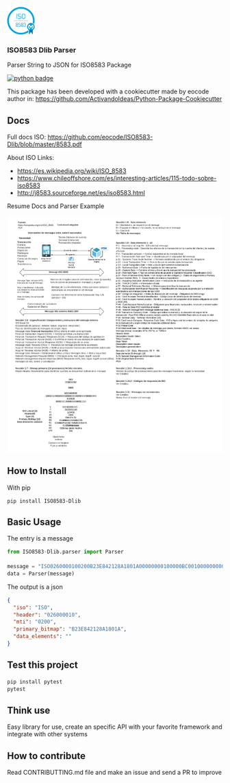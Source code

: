 <img width="64" src="img/logo.png">
<h3>ISO8583 Dlib Parser</h3>
<p>
Parser String to JSON for ISO8583 Package
</p>
<p>
<a href="https://www.python.org/">
    <img src="https://img.shields.io/pypi/pyversions/Django.svg?style=flat-square"  alt="python badge">
</a>
</p>

This package has been developed  with a cookiecutter made by eocode author in: https://github.com/ActivandoIdeas/Python-Package-Cookiecutter

## Docs

Full docs ISO: https://github.com/eocode/ISO8583-Dlib/blob/master/8583.pdf

About ISO Links: 

* https://es.wikipedia.org/wiki/ISO_8583
* https://www.chileoffshore.com/es/interesting-articles/115-todo-sobre-iso8583
* http://j8583.sourceforge.net/es/iso8583.html

Resume Docs and Parser Example

<div align="center">
  <img src="img/ISO%208583.png">
</div>

## How to Install

With pip

    pip install ISO8583-Dlib

## Basic Usage

The entry is a message

```python
from ISO8583-Dlib.parser import Parser

message = "ISO0260000100200B23E842128A1801A00000000100000BC0010000000000070020707203500000013153459070724050707070705161199999999999274231453201761925=2405226096000000000619P0891218        INBURSA CASHBACK      CD MEXICO    001MX0277126834            00010101484016B036PRO1+0000000019B359    00000000000370& 0000700370! C000026              113000       ! C400012 000000021082! Q200002 03! B200158 7FF900008000800080008251FFC4F2FDE21D0000000070020000000000003C00002A48448420070700BE967302000706010A03A4B80200000"
data = Parser(message)
```

The output is a json

```json
{
  "iso": "ISO", 
  "header": "026000010", 
  "mti": "0200", 
  "primary_bitmap": "B23E842128A1801A", 
  "data_elements": ""
}
```

## Test this project

```sh
pip install pytest
pytest
```

## Think use

Easy library for use, create an specific API with your favorite framework and integrate with other systems

## How to contribute

Read CONTRIBUTTING.md file and make an issue and send a PR to improve